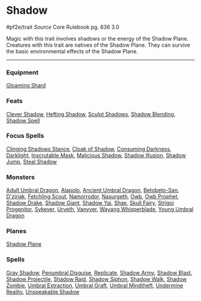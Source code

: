 # Shadow
#pf2e/trait 
*Source* Core Rulebook pg. 636 3.0

Magic with this trait involves shadows or the energy of the Shadow Plane. Creatures with this trait are natives of the Shadow Plane. They can survive the basic environmental effects of the Shadow Plane.

---

### Equipment
[Gloaming Shard](Gloaming%20Shard)

### Feats
[Clever Shadow](Clever%20Shadow), [Hefting Shadow](Hefting%20Shadow), [Sculpt Shadows](Sculpt%20Shadows), [Shadow Blending](Shadow%20Blending), [Shadow Spell](Shadow%20Spell)

### Focus Spells
[Clinging Shadows Stance](Clinging%20Shadows%20Stance.md), [Cloak of Shadow](Cloak%20of%20Shadow.md), [Consuming Darkness](Consuming%20Darkness.md), [Darklight](Darklight.md), [Inscrutable Mask](Inscrutable%20Mask.md), [Malicious Shadow](Malicious%20Shadow.md), [Shadow Illusion](Shadow%20Illusion.md), [Shadow Jump](Shadow%20Jump.md), [Steal Shadow](Steal%20Shadow.md)

### Monsters
[Adult Umbral Dragon](Adult%20Umbral%20Dragon), [Alapolo](Alapolo), [Ancient Umbral Dragon](Ancient%20Umbral%20Dragon), [Betobeto-San](Betobeto-San), [D'ziriak](D'ziriak), [Fetchling Scout](Fetchling%20Scout), [Namorrodor](Namorrodor), [Nasurgeth](Nasurgeth), [Owb](Owb), [Owb Prophet](Owb%20Prophet), [Shadow Drake](Shadow%20Drake), [Shadow Giant](Shadow%20Giant), [Shadow Yai](Shadow%20Yai), [Shae](Shae), [Skull Fairy](Skull%20Fairy), [Strigoi Progenitor](Strigoi%20Progenitor), [Sykever](Sykever), [Urveth](Urveth), [Vanyver](Vanyver), [Wayang Whisperblade](Wayang%20Whisperblade), [Young Umbral Dragon](Young%20Umbral%20Dragon)

### Planes
[Shadow Plane](Shadow%20Plane)

### Spells
[Gray Shadow](Gray%20Shadow.md), [Penumbral Disguise](Penumbral%20Disguise.md), [Replicate](Replicate.md), [Shadow Army](Shadow%20Army.md), [Shadow Blast](Shadow%20Blast.md), [Shadow Projectile](Shadow%20Projectile.md), [Shadow Raid](Shadow%20Raid.md), [Shadow Siphon](Shadow%20Siphon.md), [Shadow Walk](Shadow%20Walk.md), [Shadow Zombie](Shadow%20Zombie.md), [Umbral Extraction](Umbral%20Extraction.md), [Umbral Graft](Umbral%20Graft.md), [Umbral Mindtheft](Umbral%20Mindtheft.md), [Undermine Reality](Undermine%20Reality.md), [Unspeakable Shadow](Unspeakable%20Shadow.md)